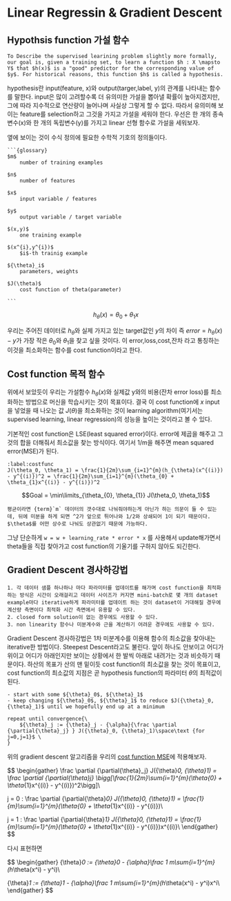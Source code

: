 # Linear Regressin & Gradient Descent

## Hypothsis function 가설 함수

```{admonition} Hypothesis Definition
To Describe the supervised learining problem slightly more formally, our goal is, given a training set, to learn a function $h : X \mapsto Y$ that $h(x)$ is a "good" predictor for the corresponding value of $y$. For historical reasons, this function $h$ is called a hypothesis.
```

hypothesis란 input(feature, x)와 output(targer,label, y)의 관계를 나타내는 함수를 말한다. input은 많이 고려할수록 더 유의미한 가설을 뽑아낼 확률이 높아지겠지만, 그에 따라 지수적으로 연산량이 늘어나며 사실상 그렇게 할 수 없다. 따라서 유의미해 보이는 feature를 selection하고 그것을 가지고 가설을 세워야 한다. 우선은 한 개의 종속변수(x)와 한 개의 독립변수(y)를 가지고 linear 선형 함수로 가설을 세워보자.

옆에 보이는 것이 수식 정의에 필요한 수학적 기호의 정의들이다.

````{margin}
```{glossary}
$m$
    number of training examples

$n$
    number of features

$x$
    input variable / features

$y$
    output variable / target variable

$(x,y)$
    one training example

$(x^{i},y^{i})$
    $i$-th trainig example

${\theta}_i$
    parameters, weights

$J(\theta)$
    cost function of theta(parameter)

```
````

$$
h_{\theta}(x) = \theta_{0} + \theta_{1}x
$$

우리는 주어진 데이터로 $h_{\theta}$와 실제 가지고 있는 target값인 $y$의 차이 즉 $error = h_{\theta}(x) - y$가 가장 작은 $\theta_{0}$와 $\theta_{1}$을 찾고 싶을 것이다. 이 error,loss,cost,잔차 라고 통칭하는 이것을 최소화하는 함수를 cost function이라고 한다.

## Cost function 목적 함수

위에서 보았듯이 우리는 가설함수 $h_{\theta}(x)$와 실제값 y와의 비용(잔차 error loss)를 최소화하는 방법으로 머신을 학습시키는 것이 목표이다. 결국 이 cost function에 $x$ input을 넣었을 때 나오는 값 $J(\theta)$을 최소화하는 것이 learning algorithm(여기서는 supervised learning, linear regression)의 성능을 높이는 것이라고 볼 수 있다.

기본적인 cost function은 LSE(least squared error)이다. error에 제곱을 해주고 그것의 합을 더해줘서 최소값을 찾는 방식이다. 여기서 1/m을 해주면 mean squared error(MSE)가 된다.

```{math}
:label:costfunc
J(\theta_0, \theta_1) = \frac{1}{2m}\sum_{i=1}^{m}(h_{\theta}(x^{(i)}) - y^{(i)})^2 = \frac{1}{2m}\sum_{i=1}^{m}(\theta_{0} + \theta_{1}x^{(i)} - y^{(i)})^2
```

$$Goal = \min\limits_{\theta_{0}, \theta_{1}} J(\theta_0, \theta_1)$$

```{admonition} 왜 m이 아니라 2m인가?
평균이라면 {term}`m` 데이터의 갯수대로 나눠줘야하는게 아닌가 하는 의문이 들 수 있는데, 뒤에 미분을 하게 되면 ^2가 앞으로 튀어나와 1/2와 상쇄되어 1이 되기 때문이다. $\theta$를 어떤 상수로 나눠도 상관없기 때문에 가능하다.
```

그냥 단순하게 `w = w + learning_rate * error * x` 를 사용해서 update해가면서 theta들을 직접 찾아가고 cost function의 기울기를 구하지 않아도 되긴한다.

## Gradient Descent 경사하강법

```{admonition} 왜 경사하강법을 사용하는가?
1. 각 데이터 샘플 하나하나 마다 파라미터를 업데이트를 해가며 cost function을 최적화하는 방식은 시간이 오래걸리고 데이터 사이즈가 커지면 mini-batch로 몇 개의 dataset example마다 iterative하게 파라미터를 업데이트 하는 것이 dataset이 거대해질 경우에 계산량 측면이다 최적화 시간 측면에서 유용할 수 있다.
2. closed form solution이 없는 경우에도 사용할 수 있다.
3. non linearity 함수나 미분계수와 근을 계산하기 어려운 경우에도 사용할 수 있다.
```

Gradient Descent 경사하강법은 1차 미분계수를 이용해 함수의 최소값을 찾아내는 iterative한 방법이다. Steepest Descent라고도 불린다. 앞이 하나도 안보이고 어디가 위이고 어디가 아래인지만 보이는 상황에서 한 발씩 아래로 내려가는 것과 비슷하기 때문이다. 하산의 목표가 산의 맨 밑이듯 cost function의 최소값을 찾는 것이 목표이고, cost function의 최소값의 지점은 곧 hypothesis function의 파라미터 $\theta$의 최적값이 된다.

```{prf:algorithm} Gradient Descent Algorithm
- start with some ${\theta}_0$, ${\theta}_1$
- keep changing ${\theta}_0$, ${\theta}_1$ to reduce $J({\theta}_0, {\theta}_1)$ until we hopefully end up at a minimum

repeat until convergence{\
    ${\theta}_j := {\theta}_j - {\alpha}{\frac \partial {\partial{\theta}_j} } J({\theta}_0, {\theta}_1)\space\text {for j=0,j=1}$ \
}
```

위의 gradient descent 알고리즘을 우리의 [cost function MSE](costfunc)에 적용해보자.

$$
\begin{gather}
\frac \partial {\partial{\theta}_j} J({\theta}_0, {\theta}_1) = \frac \partial {\partial{\theta}_j} \bigg[\frac{1}{2m}\sum_{i=1}^{m}(\theta_{0} + \theta_{1}x^{(i)} - y^{(i)})^2\bigg]\\

j = 0 : \frac \partial {\partial{\theta}_0} J({\theta}_0, {\theta}_1) = \frac{1}{m}\sum_{i=1}^{m}(\theta_{0} + \theta_{1}x^{(i)} - y^{(i)})\\

j = 1 : \frac \partial {\partial{\theta}_1} J({\theta}_0, {\theta}_1) = \frac{1}{m}\sum_{i=1}^{m}(\theta_{0} + \theta_{1}x^{(i)} - y^{(i)})x^{(i)}\\
\end{gather}
$$

다시 표현하면

$$
\begin{gather}
{\theta}_0 := {\theta}_0 - {\alpha}\frac 1 m\sum_{i=1}^{m}(h_\theta(x^i) - y^i)\\

{\theta}_1 := {\theta}_1 - {\alpha}\frac 1 m\sum_{i=1}^{m}(h_\theta(x^i) - y^i)x^i\\
\end{gather}
$$


